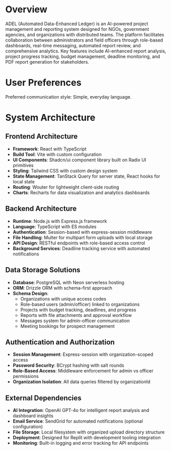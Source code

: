 # Overview

ADEL (Automated Data-Enhanced Ledger) is an AI-powered project management and reporting system designed for NGOs, government agencies, and organizations with distributed teams. The platform facilitates collaboration between administrators and field officers through role-based dashboards, real-time messaging, automated report review, and comprehensive analytics. Key features include AI-enhanced report analysis, project progress tracking, budget management, deadline monitoring, and PDF report generation for stakeholders.

# User Preferences

Preferred communication style: Simple, everyday language.

# System Architecture

## Frontend Architecture
- **Framework**: React with TypeScript
- **Build Tool**: Vite with custom configuration
- **UI Components**: Shadcn/ui component library built on Radix UI primitives
- **Styling**: Tailwind CSS with custom design system
- **State Management**: TanStack Query for server state, React hooks for local state
- **Routing**: Wouter for lightweight client-side routing
- **Charts**: Recharts for data visualization and analytics dashboards

## Backend Architecture
- **Runtime**: Node.js with Express.js framework
- **Language**: TypeScript with ES modules
- **Authentication**: Session-based with express-session middleware
- **File Handling**: Multer for multipart form uploads with local storage
- **API Design**: RESTful endpoints with role-based access control
- **Background Services**: Deadline tracking service with automated notifications

## Data Storage Solutions
- **Database**: PostgreSQL with Neon serverless hosting
- **ORM**: Drizzle ORM with schema-first approach
- **Schema Design**: 
  - Organizations with unique access codes
  - Role-based users (admin/officer) linked to organizations
  - Projects with budget tracking, deadlines, and progress
  - Reports with file attachments and approval workflow
  - Messages system for admin-officer communication
  - Meeting bookings for prospect management

## Authentication and Authorization
- **Session Management**: Express-session with organization-scoped access
- **Password Security**: BCrypt hashing with salt rounds
- **Role-Based Access**: Middleware enforcement for admin vs officer permissions
- **Organization Isolation**: All data queries filtered by organizationId

## External Dependencies
- **AI Integration**: OpenAI GPT-4o for intelligent report analysis and dashboard insights
- **Email Service**: SendGrid for automated notifications (optional configuration)
- **File Storage**: Local filesystem with organized upload directory structure
- **Deployment**: Designed for Replit with development tooling integration
- **Monitoring**: Built-in logging and error tracking for API endpoints

